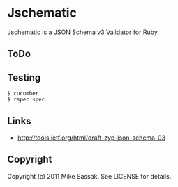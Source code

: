 # Jschematic

Jschematic is a JSON Schema v3 Validator for Ruby. 

## ToDo

## Testing

    $ cucumber
    $ rspec spec

## Links

* http://tools.ietf.org/html/draft-zyp-json-schema-03

## Copyright

Copyright (c) 2011 Mike Sassak. See LICENSE for details.
